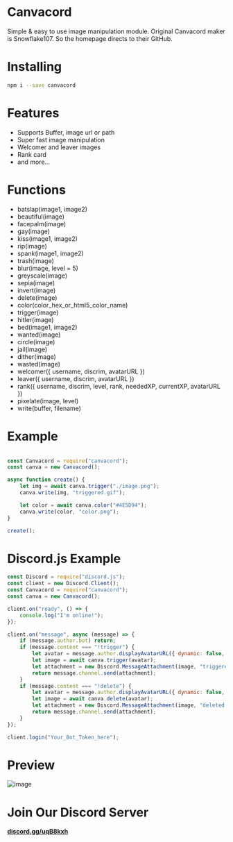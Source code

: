 # Canvacord
Simple & easy to use image manipulation module.
Original Canvacord maker is Snowflake107.
So the homepage directs to their GitHub.
# Installing

```bash
npm i --save canvacord
```

# Features
- Supports Buffer, image url or path
- Super fast image manipulation
- Welcomer and leaver images
- Rank card
- and more...

# Functions
- batslap(image1, image2)
- beautiful(image)
- facepalm(image)
- gay(image)
- kiss(image1, image2)
- rip(image)
- spank(image1, image2)
- trash(image)
- blur(image, level = 5)
- greyscale(image)
- sepia(image)
- invert(image)
- delete(image)
- color(color_hex_or_html5_color_name)
- trigger(image)
- hitler(image)
- bed(image1, image2)
- wanted(image)
- circle(image)
- jail(image)
- dither(image)
- wasted(image)
- welcomer({ username, discrim, avatarURL })
- leaver({ username, discrim, avatarURL })
- rank({ username, discrim, level, rank, neededXP, currentXP, avatarURL })
- pixelate(image, level)
- write(buffer, filename)

# Example

```js

const Canvacord = require("canvacord");
const canva = new Canvacord();

async function create() {
    let img = await canva.trigger("./image.png");
    canva.write(img, "triggered.gif");

    let color = await canva.color("#4E5D94");
    canva.write(color, "color.png");
}

create();

```

# Discord.js Example

```js
const Discord = require("discord.js");
const client = new Discord.Client();
const Canvacord = require("canvacord");
const canva = new Canvacord();

client.on("ready", () => {
    console.log("I'm online!");
});

client.on("message", async (message) => {
    if (message.author.bot) return;
    if (message.content === "!trigger") {
        let avatar = message.author.displayAvatarURL({ dynamic: false, format: 'png' });
        let image = await canva.trigger(avatar);
        let attachment = new Discord.MessageAttachment(image, "triggered.gif");
        return message.channel.send(attachment);
    }
    if (message.content === "!delete") {
        let avatar = message.author.displayAvatarURL({ dynamic: false, format: 'png' });
        let image = await canva.delete(avatar);
        let attachment = new Discord.MessageAttachment(image, "deleted.png");
        return message.channel.send(attachment);
    }
});

client.login("Your_Bot_Token_here");

```

# Preview
![image](https://raw.githubusercontent.com/Snowflake107/canvacord/master/screenshot.png)

# Join Our Discord Server
**[discord.gg/uqB8kxh](https://discord.gg/uqB8kxh)**
